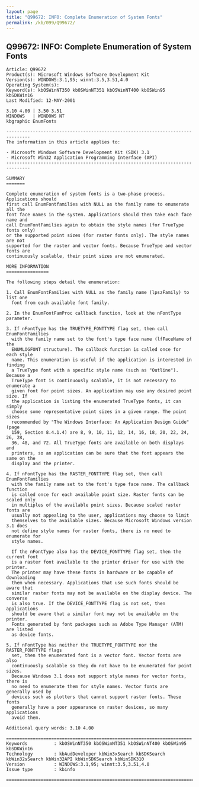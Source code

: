 ```yaml
---
layout: page
title: "Q99672: INFO: Complete Enumeration of System Fonts"
permalink: /kb/099/Q99672/
---
```


## Q99672: INFO: Complete Enumeration of System Fonts

	Article: Q99672
	Product(s): Microsoft Windows Software Development Kit
	Version(s): WINDOWS:3.1,95; winnt:3.5,3.51,4.0
	Operating System(s): 
	Keyword(s): kbOSWinNT350 kbOSWinNT351 kbOSWinNT400 kbOSWin95 kbSDKWin16
	Last Modified: 12-MAY-2001
	
	3.10 4.00 | 3.50 3.51
	WINDOWS   | WINDOWS NT
	kbgraphic EnumFonts
	
	-------------------------------------------------------------------------------
	The information in this article applies to:
	
	- Microsoft Windows Software Development Kit (SDK) 3.1 
	- Microsoft Win32 Application Programming Interface (API) 
	-------------------------------------------------------------------------------
	
	SUMMARY
	=======
	
	Complete enumeration of system fonts is a two-phase process. Applications should
	first call EnumFontfamilies with NULL as the family name to enumerate all the
	font face names in the system. Applications should then take each face name and
	call EnumFontFamilies again to obtain the style names (for TrueType fonts only)
	or the supported point sizes (for raster fonts only). The style names are not
	supported for the raster and vector fonts. Because TrueType and vector fonts are
	continuously scalable, their point sizes are not enumerated.
	
	MORE INFORMATION
	================
	
	The following steps detail the enumeration:
	
	1. Call EnumFontFamilies with NULL as the family name (lpszFamily) to list one
	  font from each available font family.
	
	2. In the EnumFontFamProc callback function, look at the nFontType parameter.
	
	3. If nFontType has the TRUETYPE_FONTTYPE flag set, then call EnumFontFamilies
	  with the family name set to the font's type face name (lfFaceName of the
	  ENUMLOGFONT structure). The callback function is called once for each style
	  name. This enumeration is useful if the application is interested in finding
	  a TrueType font with a specific style name (such as "Outline"). Because a
	  TrueType font is continuously scalable, it is not necessary to enumerate a
	  given font for point sizes. An application may use any desired point size. If
	  the application is listing the enumerated TrueType fonts, it can simply
	  choose some representative point sizes in a given range. The point sizes
	  recommended by "The Windows Interface: An Application Design Guide" (page
	  159, Section 8.4.1.4) are 8, 9, 10, 11, 12, 14, 16, 18, 20, 22, 24, 26, 28,
	  36, 48, and 72. All TrueType fonts are available on both displays and
	  printers, so an application can be sure that the font appears the same on the
	  display and the printer.
	
	4. If nFontType has the RASTER_FONTTYPE flag set, then call EnumFontFamilies
	  with the family name set to the font's type face name. The callback function
	  is called once for each available point size. Raster fonts can be scaled only
	  in multiples of the available point sizes. Because scaled raster fonts are
	  usually not appealing to the user, applications may choose to limit
	  themselves to the available sizes. Because Microsoft Windows version 3.1 does
	  not define style names for raster fonts, there is no need to enumerate for
	  style names.
	
	  If the nFontType also has the DEVICE_FONTTYPE flag set, then the current font
	  is a raster font available to the printer driver for use with the printer.
	  The printer may have these fonts in hardware or be capable of downloading
	  them when necessary. Applications that use such fonts should be aware that
	  similar raster fonts may not be available on the display device. The converse
	  is also true. If the DEVICE_FONTTYPE flag is not set, then applications
	  should be aware that a similar font may not be available on the printer.
	  Fonts generated by font packages such as Adobe Type Manager (ATM) are listed
	  as device fonts.
	
	5. If nFontType has neither the TRUETYPE_FONTTYPE nor the RASTER_FONTTYPE flags
	  set, then the enumerated font is a vector font. Vector fonts are also
	  continuously scalable so they do not have to be enumerated for point sizes.
	  Because Windows 3.1 does not support style names for vector fonts, there is
	  no need to enumerate them for style names. Vector fonts are generally used by
	  devices such as plotters that cannot support raster fonts. These fonts
	  generally have a poor appearance on raster devices, so many applications
	  avoid them.
	
	Additional query words: 3.10 4.00
	
	======================================================================
	Keywords          : kbOSWinNT350 kbOSWinNT351 kbOSWinNT400 kbOSWin95 kbSDKWin16 
	Technology        : kbAudDeveloper kbWin3xSearch kbSDKSearch kbWin32sSearch kbWin32API kbWinSDKSearch kbWinSDK310
	Version           : WINDOWS:3.1,95; winnt:3.5,3.51,4.0
	Issue type        : kbinfo
	
	=============================================================================
	
